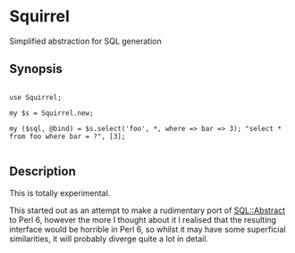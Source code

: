 # Squirrel

Simplified abstraction for SQL generation

## Synopsis

```perl6

use Squirrel;

my $s = Squirrel.new;

my ($sql, @bind) = $s.select('foo', *, where => bar => 3); "select * from foo where bar = ?", [3];


```


## Description

This is totally experimental.

This started out as an attempt to make a rudimentary port of
[SQL::Abstract](https://metacpan.org/release/SQL-Abstract) to
Perl 6, however the more I thought about it I realised that
the resulting interface would be horrible in Perl 6, so whilst
it may have some superficial similarities, it will probably
diverge quite a lot in detail.

